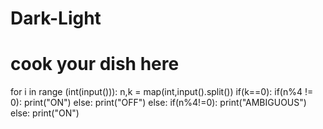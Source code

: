 # Dark-Light
# cook your dish here
for i in range (int(input())):
    n,k = map(int,input().split())
    if(k==0):
        if(n%4 != 0):
            print("ON")
        else:
            print("OFF")
    else:
        if(n%4!=0):
            print("AMBIGUOUS")
        else:
            print("ON")

